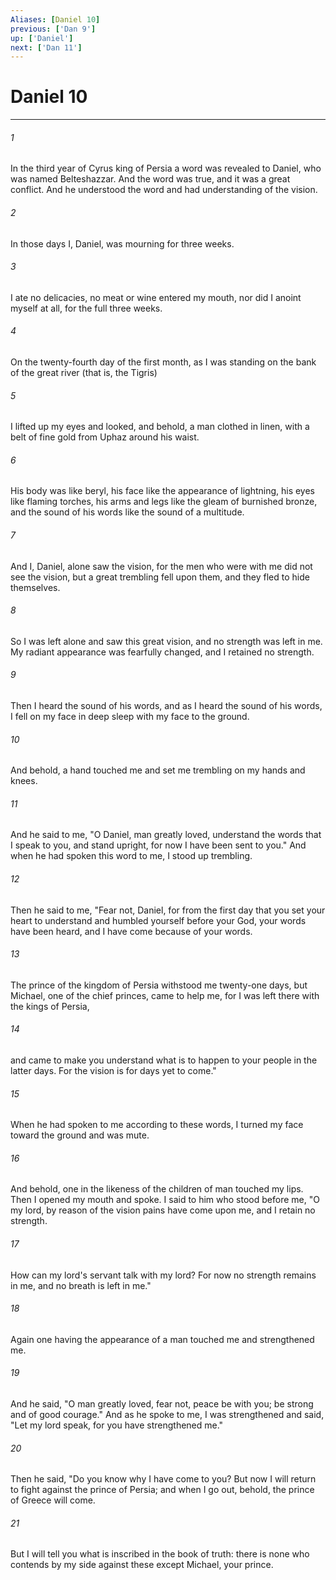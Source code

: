 ```yaml
---
Aliases: [Daniel 10]
previous: ['Dan 9']
up: ['Daniel']
next: ['Dan 11']
---
```

# Daniel 10

***

 

###### 1 
In the third year of Cyrus king of Persia a word was revealed to Daniel, who was named Belteshazzar. And the word was true, and it was a great conflict. And he understood the word and had understanding of the vision.
 
 

###### 2 
In those days I, Daniel, was mourning for three weeks. 
 

###### 3 
I ate no delicacies, no meat or wine entered my mouth, nor did I anoint myself at all, for the full three weeks. 
 

###### 4 
On the twenty-fourth day of the first month, as I was standing on the bank of the great river (that is, the Tigris) 
 

###### 5 
I lifted up my eyes and looked, and behold, a man clothed in linen, with a belt of fine gold from Uphaz around his waist. 
 

###### 6 
His body was like beryl, his face like the appearance of lightning, his eyes like flaming torches, his arms and legs like the gleam of burnished bronze, and the sound of his words like the sound of a multitude. 
 

###### 7 
And I, Daniel, alone saw the vision, for the men who were with me did not see the vision, but a great trembling fell upon them, and they fled to hide themselves. 
 

###### 8 
So I was left alone and saw this great vision, and no strength was left in me. My radiant appearance was fearfully changed, and I retained no strength. 
 

###### 9 
Then I heard the sound of his words, and as I heard the sound of his words, I fell on my face in deep sleep with my face to the ground.
 
 

###### 10 
And behold, a hand touched me and set me trembling on my hands and knees. 
 

###### 11 
And he said to me, "O Daniel, man greatly loved, understand the words that I speak to you, and stand upright, for now I have been sent to you." And when he had spoken this word to me, I stood up trembling. 
 

###### 12 
Then he said to me, "Fear not, Daniel, for from the first day that you set your heart to understand and humbled yourself before your God, your words have been heard, and I have come because of your words. 
 

###### 13 
The prince of the kingdom of Persia withstood me twenty-one days, but Michael, one of the chief princes, came to help me, for I was left there with the kings of Persia, 
 

###### 14 
and came to make you understand what is to happen to your people in the latter days. For the vision is for days yet to come."
 
 

###### 15 
When he had spoken to me according to these words, I turned my face toward the ground and was mute. 
 

###### 16 
And behold, one in the likeness of the children of man touched my lips. Then I opened my mouth and spoke. I said to him who stood before me, "O my lord, by reason of the vision pains have come upon me, and I retain no strength. 
 

###### 17 
How can my lord's servant talk with my lord? For now no strength remains in me, and no breath is left in me."
 
 

###### 18 
Again one having the appearance of a man touched me and strengthened me. 
 

###### 19 
And he said, "O man greatly loved, fear not, peace be with you; be strong and of good courage." And as he spoke to me, I was strengthened and said, "Let my lord speak, for you have strengthened me." 
 

###### 20 
Then he said, "Do you know why I have come to you? But now I will return to fight against the prince of Persia; and when I go out, behold, the prince of Greece will come. 
 

###### 21 
But I will tell you what is inscribed in the book of truth: there is none who contends by my side against these except Michael, your prince.
 
